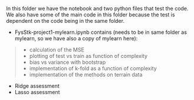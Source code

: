 In this folder we have the notebook and two python files that test the code. We also have some of the main code in this folder because the test is dependent on the code being in the same folder.

* FysStk-project1-mylearn.ipynb contains (needs to be in same folder as mylearn, so we have also a copy of mylearn here):
> * calculation of the MSE
> * plotting of test vs train as function of complexity
> * bias vs variance with bootstrap
> * implementation of k-fold as a function of complexity
> * implementation of the methods on terrain data

* Ridge assessment
* Lasso assessment 
